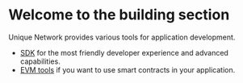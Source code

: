 # Welcome to the building section

Unique Network provides various tools for application development.

- [SDK](./sdk/) for the most friendly developer experience and advanced capabilities.
- [EVM tools](./evm/) if you want to use smart contracts in your application.